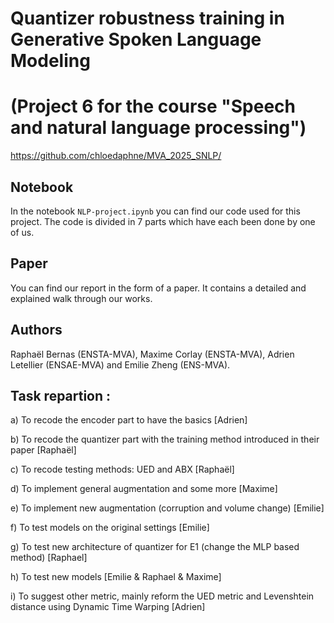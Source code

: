 # Quantizer robustness training in Generative Spoken Language Modeling
# (Project 6 for the course "Speech and natural language processing")
https://github.com/chloedaphne/MVA_2025_SNLP/

## Notebook
In the notebook `NLP-project.ipynb` you can find our code used for this project.
The code is divided in 7 parts which have each been done by one of us.

## Paper
You can find our report in the form of a paper. It contains a detailed and explained walk through our works.

## Authors
Raphaël Bernas (ENSTA-MVA), Maxime Corlay (ENSTA-MVA), Adrien Letellier (ENSAE-MVA) and Emilie Zheng (ENS-MVA).


## Task repartion :

a)	To recode the encoder part to have the basics [Adrien]

b)	To recode the quantizer part with the training method introduced in their paper [Raphaël]

c)	To recode testing methods: UED and ABX [Raphaël]

d)	To implement general augmentation and some more [Maxime]

e)	To implement new augmentation (corruption and volume change) [Emilie]

f)	To test models on the original settings [Emilie]

g)	To test new architecture of quantizer for E1 (change the MLP based method) [Raphael]

h)	To test new models [Emilie & Raphael & Maxime]

i)	To suggest other metric, mainly reform the UED metric and Levenshtein distance using Dynamic Time Warping [Adrien] 

